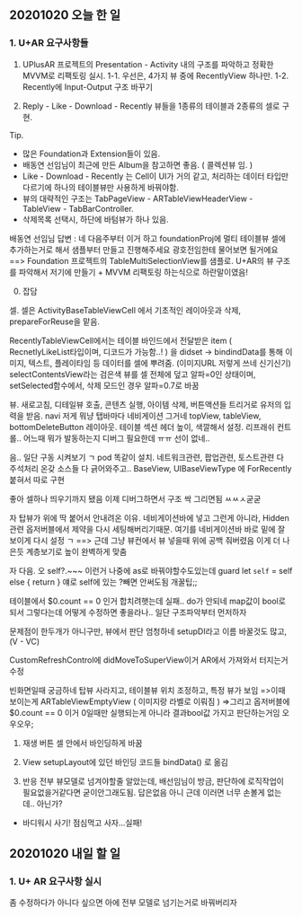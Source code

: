 ## 20201020 오늘 한 일
### 1. U+AR 요구사항들
1. UPlusAR 프로젝트의 Presentation - Activity 내의 구조를 파악하고 정확한 MVVM로 리팩토링 실시.
    1-1. 우선은, 4가지 뷰 중에 RecentlyView 하나만.
    1-2. Recently에 Input-Output 구조 바꾸기

2. Reply - Like - Download - Recently 뷰들을 1종류의 테이블과 2종류의 셀로 구현.

Tip. 
+ 많은 Foundation과 Extension들이 있음.
+ 배동연 선임님이 최근에 만든 Album을 참고하면 좋음. ( 콜렉션뷰 임. )
+ Like - Download - Recently 는 Cell이 UI가 거의 같고, 처리하는 데이터 타입만 다르기에 하나의 테이블뷰만 사용하게 바꿔야함.
+ 뷰의 대략적인 구조는 TabPageView - ARTableViewHeaderView - TableView - TabBarController.
+ 삭제목록 선택시, 하단에 바텀뷰가 하나 있음.

배동연 선임님 답변 : 
네 다음주부터 이거 하고 foundationProj에 멀티 테이블뷰 셀에 추가하는거로 해서 샘플부터 만들고 진행해주세요
광호전임한테 물어보면 될거에요
==> Foundation 프로젝트의 TableMultiSelectionView를 샘플로.
U+AR의 뷰 구조를 파악해서 저기에 만들기 + MVVM 리팩토링 하는식으로 하란말이였음!


0. 잡담

셀.
셀은 ActivityBaseTableViewCell 에서 기초적인 레이아웃과 삭제, prepareForReuse을 맡음.

RecentlyTableViewCell에서는 테이블 바인드에서 전달받은 item ( RecnetlyLikeList타입이며, 디코드가 가능함..! )
을 didset -> bindindData를 통해 이미지, 텍스트, 플레이타임 등 데이터를 셀에 뿌려줌. (이미지URL 저렇게 쓰네 신기신기)
selectContentsView라는 검은색 뷰를 셀 전체에 덮고 알파=0인 상태이며, setSelected함수에서, 삭제 모드인 경우 알파=0.7로 바꿈


뷰.
새로고침, 디테일뷰 호출, 콘텐츠 실행, 아이템 삭제, 버튼액션들 트리거로 유저의 입력을 받음.
navi 저게 뭐냥 탭바마다 네비게이션 그거네
topView, tableView, bottomDeleteButton 레이아웃.
테이블 섹션 헤더 높이, 색깔해서 설정.
리프래쉬 컨트롤.. 어느때 뭐가 발동하는지 디버그 필요한데 ㅠㅠ 선이 없네..


음.. 일단 구동 시켜보기 ㄱ 
pod 똑같이 설치.
네트워크관련, 팝업관련, 토스트관련 다 주석처리
온갖 소스들 다 긁어와주고..
BaseView, UIBaseViewType 에 ForRecently 붙혀서 따로 구현

좋아 셀하나 띄우기까지 됐음 이제 디버그하면서 구조 싹 그리면됨 ㅆㅆㅅ굳굳

자 탑뷰가 위에 딱 붙어서 안내려온 이유.
네비게이션바에 넣고 그런게 아니라, Hidden관련 옵저버블에서 제약을 다시 세팅해버리기때문.
여기를 네비게이션바 바로 밑에 잘 보이게 다시 설정 ㄱ
==> 근데 그냥 뷰컨에서 뷰 넣을때 위에 공백 줘버렸음 이게 더 나은듯
계층보기로 높이 완벽하게 맞춤

자 다음.
오 self?.~~~ 이런거 나중에 as로 바꿔야할수도있는데 
guard let `self` = self else { return } 얘로 self에 있는 ?빼면 안써도됨 개꿀팁;;

테이블에서 $0.count == 0 인거 합치려햇는데 실패..
do가 안되네 map값이 bool로 되서 그렇다는데 어떻게 수정하면 좋을라나..
일단 구조파악부터 먼저하자

문제점이 한두개가 아니구만, 뷰에서 판단 엄청하네
setupDI라고 이름 바꿀것도 많고,(V - VC)

CustomRefreshControl에 didMoveToSuperView이거 
AR에서 가져와서 터지는거 수정

빈화면일때 궁금하네
탑뷰 사라지고, 테이블뷰 위치 조정하고, 특정 뷰가 보임
=>이때 보이는게 ARTableViewEmptyView ( 이미지랑 라벨로 이뤄짐 )
=>그리고 옵저버블에 $0.count == 0 이거 0일때만 실행되는게 아니라 결과bool값 가지고 판단하는거임 오우오우;

1. 재생 버튼 셀 안에서 바인딩하게 바꿈

2. View setupLayout에 있던 바인딩 코드들 bindData() 로 옮김

3. 반응 전부 뷰모델로 넘겨야할줄 알았는데, 배선임님이 방금, 판단하에 로직작업이 필요없을거같다면 굳이안그래도됨. 답은없음
아니 근데 이러면 너무 손볼게 없는데.. 아닌가?

+ 바디워시 사기! 점심먹고 사자...실패!

## 20201020 내일 할 일
### 1. U+ AR 요구사항 실시
좀 수정하다가 아니다 싶으면 아에 전부 모델로 넘기는거로 바꿔버리자 

